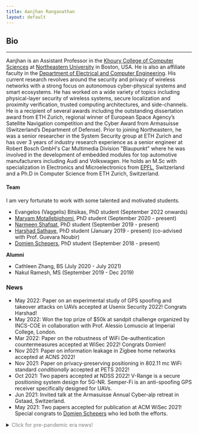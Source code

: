 ```yaml
---
title: Aanjhan Ranganathan
layout: default
---
```


## Bio

---
Aanjhan is an Assistant Professor in the [Khoury College of Computer Sciences] at [Northeastern University] in Boston, USA. He is also an affiliate faculty in the [Department of Electrical and Computer Engineering]. His current research revolves around the security and privacy of wireless networks with a strong focus on autonomous cyber-physical systems and smart ecosystems. He has worked on a wide variety of topics including physical-layer security of wireless systems, secure localization and proximity verification, trusted computing architectures, and side-channels. He is a recipient of several awards including the outstanding dissertation award from ETH Zurich, regional winner of European Space Agency’s Satellite Navigation competition and the Cyber Award from Armasuisse (Switzerland’s Department of Defense). Prior to joining Northeastern, he was a senior researcher in the System Security group at ETH Zurich and has over 3 years of industry research experience as a senior engineer at Robert Bosch GmbH's Car Multimedia Division "Blaupunkt" where he was involved in the development of embedded modules for top automotive manufacturers including Audi and Volkswagen. He holds an M.Sc with specialization in Electronics and Microelectronics from [EPFL], Switzerland and a Ph.D in Computer Science from ETH Zurich, Switzerland.

#### Team
I am very fortunate to work with some talented and motivated students.

- Evangelos (Vaggelis) Bitsikas, PhD student (September 2022 onwards)
- [Maryam Motallebighomi], PhD student (September 2020 - present)
- [Narmeen Shafqat], PhD student (September 2019 - present)
- [Harshad Sathaye], PhD student (January 2019 - present) (co-advised with Prof. Guevara Noubir)
- [Domien Schepers], PhD student (September 2018 - present)


**Alumni**
- Cathleen Zhang, BS (July 2020 - July 2021)
- Nakul Ramesh, MS (September 2019 - Dec 2019)

### News
* May 2022: Paper on an experimental study of GPS spoofing and takeover attacks on UAVs accepted at Usenix Security 2022! Congrats Harshad!
* May 2022: Won the top prize of $50k at sandpit challenge organized by INCS-COE in collaboration with Prof. Alessio Lomuscio at Imperial College, London.
* Mar 2022: Paper on the robustness of WiFi De-authentication countermeasures accepted at WiSec 2022! Congrats Domien!
* Nov 2021: Paper on information leakage in Zigbee home networks accepted at ACNS 2022!
* Nov 2021: Paper on privacy-preserving positioning in 802.11 mc WiFi standard _conditionally_ accepted at PETS 2022!
* Oct 2021: Two papers accepted at NDSS 2022! V-Range is a secure positioning system design for 5G-NR. Semper-Fi is an anti-spoofing GPS receiver specifically designed for UAVs.
* Jun 2021: Invited talk at the Armasuisse Annual Cyber-alp retreat in Gstaad, Switzerland.
* May 2021: Two papers accepted for publication at ACM WiSec 2021! Special congrats to [Domien Schepers] who led both the efforts.

<details>

  <summary><span style="color:gray;">Click for pre-pandemic era news!</span></summary>

<div style="color:gray;">
<ul>
<li>Jul 2019: <a href="https://www.khoury.northeastern.edu/people/harshad-sathaye/">Harshad Sathaye</a> will present our work on aircraft landing system security at the <a href="https://aviationvillage.org">Aviation Village, DEFCON</a>.</li>
<li>May 2019: We got the best poster/demo award at <a href="https://wisec19.fiu.edu">WiSec 2019</a> for our ILS spoofing demo. </li>
<li>May 2019: Lots of media coverage on our ILS attack [<a href="https://arstechnica.com/information-technology/2019/05/the-radio-navigation-planes-use-to-land-safely-is-insecure-and-can-be-hacked/">Ars Technica</a>, <a href="https://www.theregister.co.uk/2019/05/16/airplane_landing_security/">The Register</a>, <a href="https://it.slashdot.org/story/19/05/16/1632231/hackers-can-fake-radio-signals-to-hijack-aircraft-landing-systems-warn-researchers">Slashdot</a>]</li>
<li>Apr 2019: Paper on new side-channel attacks on WPA-TKIP accepted at AsiaCCS 2019.</li>
<li>Mar 2019: Paper on wireless attacks on aircraft instrument landing systems accepted at Usenix Security 2019.</li>
<li>Mar 2019: Invited to serve on the program committee of Usenix Security 2020.</li>
<li>Feb 2019: Awarded the <a href="https://www.nsf.gov/awardsearch/showAward?AWD_ID=1850264">NSF CRII grant</a> to build next-gen secure localization technologies. </li>
<li>Jan 2019: Paper on the security of GPS/INS based road navigation systems accepted at IEEE S&amp;P 2019.</li>
<li>Jan 2019: <a href="https://www.khoury.northeastern.edu/people/harshad-sathaye/">Harshad Sathaye</a> joins the group as a PhD student. Welcome, Harshad!</li>
<li>Dec 2018: Invited to serve on the program committee of IEEE S&amp;P 2020</li>
<li>Dec 2018: Invited to serve on the program committee of ACM Wisec 2019</li>
<li>Nov 2018: Invited to serve on the program committee of Safethings 2019</li>
<li>Sep 2018: <a href="https://www.khoury.northeastern.edu/people/domien-schepers/">Domien Schepers</a> joins the group as a PhD student. Welcome, Domien!</li>
<li>Jun 2018: Invited to serve on the program committee of NDSS 2019</li>
<li>May 2018: Invited talk at armasuisse (Swiss Department of Defense, Research and Technology wing) in Thun, Switzerland</li>
<li>Apr 2018: Paper on information leakage in low-power wide area networks (conditionally) accepted at ACM WiSec 2018!</li>
<li>Feb 2018: Invited to serve as co-chair of the Poster/Demo session at ACM WiSec 2018</li>
<li>Feb 2018: Invited to serve on the technical program committee of ACM WiSec 2018</li>
<li>Jan 2018: Started as tenure-track assistant professor at Northeastern University, Boston, USA</li>
</ul>
</div>
  
</details>


[System Security group at ETH Zurich]:http://www.syssec.ethz.ch
[EPFL]:http://epfl.ch
[Prof. Dr. Srdjan Capkun]:http://www.syssec.ethz.ch/people/capkun.html
[Khoury College of Computer Sciences]:http://khoury.northeastern.edu
[Northeastern University]:http://www.northeastern.edu
[Domien Schepers]:https://www.khoury.northeastern.edu/people/domien-schepers/
[Harshad Sathaye]:https://www.khoury.northeastern.edu/people/harshad-sathaye/
[Narmeen Shafqat]:https://www.khoury.northeastern.edu/people/narmeen-shafqat/
[Maryam Motallebighomi]:https://www.khoury.northeastern.edu/people/maryam-motallebighomi/
[NSF CRII grant]:https://www.nsf.gov/awardsearch/showAward?AWD_ID=1850264
[Department of Electrical and Computer Engineering]:https://ece.northeastern.edu